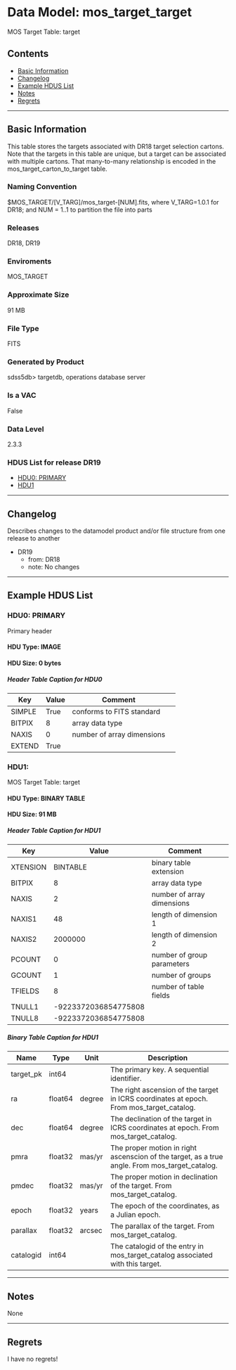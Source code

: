 # Data Model: mos_target_target


MOS Target Table: target


## Contents
- [Basic Information](#basic-information)
- [Changelog](#changelog)
- [Example HDUS List](#example-hdus-list)
- [Notes](#notes)
- [Regrets](#regrets)
---

## Basic Information
This table stores the targets associated with DR18 target selection cartons. Note that the targets in this table are unique, but a target can be associated with multiple cartons. That many-to-many relationship is encoded in the mos_target_carton_to_target table.

### Naming Convention
$MOS_TARGET/[V_TARG]/mos_target-[NUM].fits, where V_TARG=1.0.1 for DR18; and NUM = 1..1 to partition the file into parts

### Releases
DR18, DR19

### Enviroments
MOS_TARGET

### Approximate Size
91 MB

### File Type
FITS

### Generated by Product
sdss5db> targetdb, operations database server

### Is a VAC
False

### Data Level
2.3.3

### HDUS List for release DR19
  - [HDU0: PRIMARY](#hdu0-primary)
  - [HDU1](#hdu1)

---

## Changelog
Describes changes to the datamodel product and/or file structure from one release to another
 - DR19
   - from: DR18
   - note: No changes

---
## Example HDUS List

### HDU0: PRIMARY
Primary header

#### HDU Type: IMAGE
#### HDU Size:  0 bytes

##### Header Table Caption for HDU0
Key | Value | Comment | |
| --- | --- | --- | --- |
| SIMPLE | True | conforms to FITS standard |
| BITPIX | 8 | array data type |
| NAXIS | 0 | number of array dimensions |
| EXTEND | True |  |



### HDU1: 
MOS Target Table: target

#### HDU Type: BINARY TABLE
#### HDU Size:  91 MB

##### Header Table Caption for HDU1
Key | Value | Comment | |
| --- | --- | --- | --- |
| XTENSION | BINTABLE | binary table extension |
| BITPIX | 8 | array data type |
| NAXIS | 2 | number of array dimensions |
| NAXIS1 | 48 | length of dimension 1 |
| NAXIS2 | 2000000 | length of dimension 2 |
| PCOUNT | 0 | number of group parameters |
| GCOUNT | 1 | number of groups |
| TFIELDS | 8 | number of table fields |
| TNULL1 | -9223372036854775808 |  |
| TNULL8 | -9223372036854775808 |  |

##### Binary Table Caption for HDU1
Name | Type | Unit | Description |
| --- | --- | --- | --- |
 | target_pk | int64 |  | The primary key. A sequential identifier. |
 | ra | float64 | degree | The right ascension of the target in ICRS coordinates at epoch. From mos_target_catalog. |
 | dec | float64 | degree | The declination of the target in ICRS coordinates at epoch. From mos_target_catalog. |
 | pmra | float32 | mas/yr | The proper motion in right ascenscion of the target, as a true angle. From mos_target_catalog. |
 | pmdec | float32 | mas/yr | The proper motion in declination of the target. From mos_target_catalog. |
 | epoch | float32 | years | The epoch of the coordinates, as a Julian epoch. |
 | parallax | float32 | arcsec | The parallax of the target. From mos_target_catalog. |
 | catalogid | int64 |  | The catalogid of the entry in mos_target_catalog associated with this target. |



---
## Notes
None

---
## Regrets
I have no regrets!